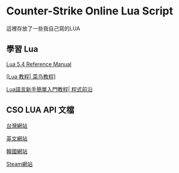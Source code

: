 # Counter-Strike Online Lua Script

這裡存放了一些我自己寫的LUA

## 學習 Lua

[Lua 5.4 Reference Manual](http://www.lua.org/manual/5.4/)

[[Lua 教程| 菜鸟教程]](https://www.runoob.com/lua/lua-tutorial.html)

[Lua語言新手簡單入門教程| 程式前沿](https://codertw.com/前端開發/390702/)

## CSO LUA API 文檔

[台灣網站](https://tw.beanfun.com/cso/STUDIO/api/index.html)

[英文網站](https://anggaranothing.gitlab.io/lua/cso/)

[韓國網站](http://cso.dn.nexoncdn.co.kr/vxlman/api/index.html)

[Steam網站](https://steamcommunity.com/sharedfiles/filedetails/?id=1964695915)